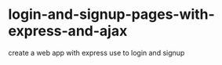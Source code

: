 # login-and-signup-pages-with-express-and-ajax
create a web app with express use to login and signup
